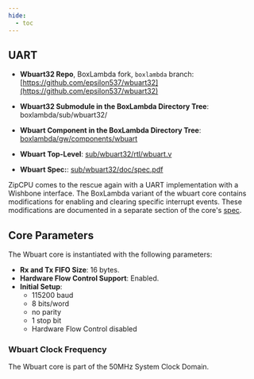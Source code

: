 ```yaml
---
hide:
  - toc
---
```


## UART

- **Wbuart32 Repo**, BoxLambda fork, `boxlambda` branch:
    [https://github.com/epsilon537/wbuart32](https://github.com/epsilon537/wbuart32)

- **Wbuart32 Submodule in the BoxLambda Directory Tree**:
    boxlambda/sub/wbuart32/

- **Wbuart Component in the BoxLambda Directory Tree**:
    [boxlambda/gw/components/wbuart](https://github.com/epsilon537/boxlambda/tree/master/gw/components/wbuart)

- **Wbuart Top-Level**:
    [sub/wbuart32/rtl/wbuart.v](https://github.com/epsilon537/wbuart32/blob/boxlambda/rtl/wbuart.v)

- **Wbuart Spec:**:
    [sub/wbuart32/doc/spec.pdf](https://github.com/epsilon537/wbuart32/blob/boxlambda/doc/spec.pdf)

ZipCPU comes to the rescue again with a UART implementation with a Wishbone interface. The BoxLambda variant of the wbuart core contains modifications for enabling and clearing specific interrupt events. These modifications are documented in a separate section of the core's [spec](https://github.com/epsilon537/wbuart32/blob/boxlambda/doc/spec.pdf).

## Core Parameters

The Wbuart core is instantiated with the following parameters:

- **Rx and Tx FIFO Size**: 16 bytes.
- **Hardware Flow Control Support**: Enabled.
- **Initial Setup**:
    - 115200 baud
    - 8 bits/word
    - no parity
    - 1 stop bit
    - Hardware Flow Control disabled

### Wbuart Clock Frequency

The Wbuart core is part of the 50MHz System Clock Domain.

